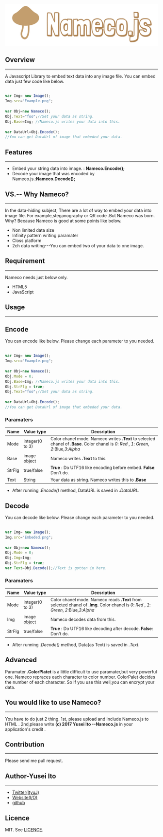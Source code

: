 ![Nameco.js](Nameco.png)  

## Overview
---
A Javascript Library to embed text data into any image file.
You can embed data just few code like below.  

~~~js

var Img= new Image();
Img.src="Example.png";

var Obj=new Nameco();
Obj.Text="foo";//Set your data as string.
Obj.Base=Img; //Nameco.js writes your data into this.

var DataUrl=Obj.Encode();
//You can get DataUrl of image that embeded your data.

~~~

## Features
---
* Embed your string data into image. : **Nameco.Encode();**
* Decode your image that was encoded by Nameco.js.:**Nameco.Decode();**

 

## VS.-- Why Nameco?
---

In the data-hiding subject, There are a lot of way to embed your data into image file. For example,steganography or QR code .But Nameco was born. Why? Because Nameco is good at some points like below.

* Non limited data size
* Infinity pattern writing paramater
* Closs platform
* 2ch data writing---You can embed two of your data to one image. 

## Requirement
---
Nameco needs just below only.
* HTML5
* JavaScript  


## Usage
---

## Encode

You can encode like below. Please change each parameter to you needed.

~~~js

var Img= new Image();
Img.src="Example.png";

var Obj=new Nameco();
Obj.Mode = 0;
Obj.Base=Img; //Nameco.js writes your data into this.
Obj.StrFlg = true;
Obj.Text="foo";//Set your data as string.

var DataUrl=Obj.Encode();
//You can get DataUrl of image that embeded your data.

~~~

### Paramaters
|Name| Value type |Decsription           |
|-------|-------------|------------------|
|Mode| integer(0 to 3) |Color chanel mode. Nameco writes **.Text** to selected chanel of **.Base**. Color chanel is *0*: *Red* , *1*: *Green*, *2*:Blue,*3*:*Alpha*|
|Base| image object| Nameco writes **.Text** to this.|
|StrFlg|true/false|**True** : Do UTF16 like encoding before embed. **False**: Don't do.|
|Text| String | Your data as string. Nameco writes this to **.Base** |

* After running *.Encode()* method, DataURL is saved in *.DataURL*.


## Decode

You can decode like below. Please change each parameter to you needed.

~~~js

var Img= new Image();
Img.src="Embeded.png";

var Obj=new Nameco();
Obj.Mode = 0;
Obj.Img=Img; 
Obj.StrFlg = true;
var Text=Obj.Decode();//Text is gotten in here.
~~~

### Paramaters
|Name| Value type |Decsription           |
|-------|-------------|------------------|
|Mode| integer(0 to 3) |Color chanel mode. Nameco reads **.Text** from selected chanel of **.Img**. Color chanel is *0*: *Red* , *1*: *Green*, *2*:Blue,*3*:*Alpha*|
|Img| image object| Nameco decodes data from this.|
|StrFlg|true/false|**True** : Do UTF16 like decoding after decode. **False**: Don't do.|


* After running *.Decode()* method, Data(as Text) is saved in *.Text*.


## Advanced

Paramater **.ColorPlatet** is a little difficult to use paramater,but very powerful one.
Nameco repraces each character to color number. ColorPalet decides the number of each character. So If you use this well,you can encrypt your data.

## You would like to use Nameco?
---
You have to do just 2 thing. 1st, please upload and include Nameco.js to HTML . 2nd,please write **(c) 2017 Yusei Ito --Nameco.js**  in your application's credit .


## Contribution
---
Please send me pull request.

## Author-Yusei Ito
---

* [Twitter(ItyuJ)](http://twitter.com/ityuj/)
* [Website(I/O)](http://yusei.tk/)
* [github](http://github.com/yuseiito/)

## Licence 
MIT. See [LICENCE](LICENCE).


